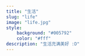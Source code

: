 ```yaml
---
title: "生活"
slug: "life"
image: "life.jpg"
style:
    background: "#005792"
    color: "#fff"
description: "生活充满美好 :D"
---
```

